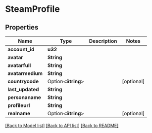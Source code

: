 # SteamProfile

## Properties

Name | Type | Description | Notes
------------ | ------------- | ------------- | -------------
**account_id** | **u32** |  | 
**avatar** | **String** |  | 
**avatarfull** | **String** |  | 
**avatarmedium** | **String** |  | 
**countrycode** | Option<**String**> |  | [optional]
**last_updated** | **String** |  | 
**personaname** | **String** |  | 
**profileurl** | **String** |  | 
**realname** | Option<**String**> |  | [optional]

[[Back to Model list]](../README.md#documentation-for-models) [[Back to API list]](../README.md#documentation-for-api-endpoints) [[Back to README]](../README.md)


